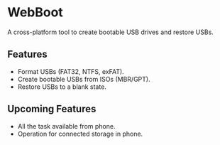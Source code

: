 # WebBoot

A cross-platform tool to create bootable USB drives and restore USBs.

## Features
- Format USBs (FAT32, NTFS, exFAT).
- Create bootable USBs from ISOs (MBR/GPT).
- Restore USBs to a blank state.

## Upcoming Features
- All the task available from phone.
- Operation for connected storage in phone.